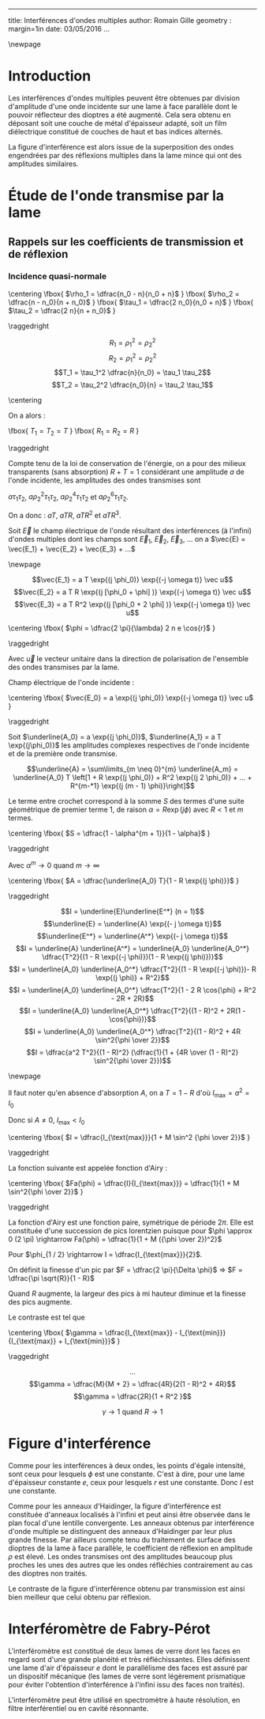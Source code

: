 
---
title: Interférences d'ondes multiples
author: Romain Gille
geometry : margin=1in
date: 03/05/2016
...

\newpage

# Introduction

Les interférences d'ondes multiples peuvent être obtenues par division
d'amplitude d'une onde incidente sur une lame à face parallèle dont le pouvoir
réflecteur des dioptres a été augmenté. Cela sera obtenu en déposant soit une
couche de métal d'épaisseur adapté, soit un film diélectrique constitué de
couches de haut et bas indices alternés.

La figure d'interférence est alors issue de la superposition des ondes
engendrées par des réflexions multiples dans la lame mince qui ont des
amplitudes similaires.

# Étude de l'onde transmise par la lame

## Rappels sur les coefficients de transmission et de réflexion

### Incidence quasi-normale

\centering
\fbox{
$\rho_1 = \dfrac{n_0 - n}{n_0 + n}$
}
\fbox{
$\rho_2 = \dfrac{n - n_0}{n + n_0}$
}
\fbox{
$\tau_1 = \dfrac{2 n_0}{n_0 + n}$
}
\fbox{
$\tau_2 = \dfrac{2 n}{n + n_0}$
}

\raggedright

$$R_1 = \rho_1^2 = \rho_2^2$$
$$R_2 = \rho_1^2 = \rho_2^2$$
$$T_1 = \tau_1^2 \dfrac{n}{n_0} = \tau_1 \tau_2$$
$$T_2 = \tau_2^2 \dfrac{n_0}{n} = \tau_2 \tau_1$$

\centering

On a alors :

\fbox{
    $T_1 = T_2 = T$
}
\fbox{
    $R_1 = R_2 = R$
}

\raggedright

Compte tenu de la loi de conservation de l'énergie, on a pour des milieux
transparents (sans absorption) $R + T = 1$ considérant une amplitude $a$ de
l'onde incidente, les amplitudes des ondes transmises sont 

$a \tau_1 \tau_2$,
$a \rho_2^2 \tau_1 \tau_2$, $a \rho_2^4 \tau_1 \tau_2$ et
$a \rho_2^6 \tau_1 \tau_2$.

On a donc : $a T$, $a T R$, $a T R^2$ et $a T R^3$.

Soit $\vec E$ le champ électrique de l'onde résultant des interférences
(à l'infini) d'ondes multiples dont les champs sont $\vec E_1$, $\vec E_2$,
$\vec E_3$, ... on a $\vec{E} = \vec{E_1} + \vec{E_2} + \vec{E_3} + ...$

\newpage

$$\vec{E_1} = a T \exp{(j \phi_0)} \exp{(-j \omega t)} \vec u$$
$$\vec{E_2} = a T R \exp{(j [\phi_0 + \phi] )} \exp{(-j \omega t)} \vec u$$
$$\vec{E_3} = a T R^2 \exp{(j [\phi_0 + 2 \phi] )} \exp{(-j \omega t)} \vec u$$

\centering
\fbox{
    $\phi = \dfrac{2 \pi}{\lambda} 2 n e \cos{r}$
}

\raggedright

Avec $\vec u$ le vecteur unitaire dans la direction de polarisation de
l'ensemble des ondes transmises par la lame.

Champ électrique de l'onde incidente :

\centering
\fbox{
    $\vec{E_0} = a \exp{(j \phi_0)} \exp{(-j \omega t)} \vec u$
}

\raggedright

Soit $\underline{A_0} = a \exp{(j \phi_0)}$, $\underline{A_1} = a T \exp{(j\phi_0)}$
les amplitudes complexes respectives de l'onde incidente et de la première onde
transmise.

$$\underline{A} = \sum\limits_{m \neq 0}^{m} \underline{A_m} =
\underline{A_0} T \left[1 + R \exp{(j \phi_0)} + R^2 \exp{(j 2 \phi_0)} + ... +
R^{m-*1} \exp{(j (m - 1) \phi)}\right]$$

Le terme entre crochet correspond à la somme $S$ des termes d'une suite
géométrique de premier terme $1$, de raison $\alpha = R \exp{(j \phi)}$ avec
$R < 1$ et $m$ termes.

\centering
\fbox{
    $S = \dfrac{1 - \alpha^{m + 1}}{1 - \alpha}$
}

\raggedright

Avec $\alpha^{m} \rightarrow 0$ quand $m \rightarrow \infty$


\centering
\fbox{
    $A = \dfrac{\underline{A_0} T}{1 - R \exp{(j \phi)}}$
}

\raggedright

$$I = \underline{E}\underline{E^*} (n = 1)$$
$$\underline{E} = \underline{A} \exp{(- j \omega t)}$$
$$\underline{E^*} = \underline{A^*} \exp{(- j \omega t)}$$
$$I = \underline{A} \underline{A^*}
= \underline{A_0} \underline{A_0^*}
\dfrac{T^2}{(1 - R \exp{(-j \phi)})(1 - R \exp{(j \phi)})}$$
$$I = \underline{A_0} \underline{A_0^*}
\dfrac{T^2}{(1 - R \exp{(-j \phi)})- R \exp{(j \phi)} + R^2}$$
$$I = \underline{A_0} \underline{A_0^*}
\dfrac{T^2}{1 - 2 R \cos{\phi} + R^2 - 2R + 2R}$$
$$I = \underline{A_0} \underline{A_0^*}
\dfrac{T^2}{(1 - R)^2 + 2R(1 - \cos{\phi})}$$
$$I = \underline{A_0} \underline{A_0^*}
\dfrac{T^2}{(1 - R)^2 + 4R \sin^2{\phi \over 2}}$$
$$I = \dfrac{a^2 T^2}{(1 - R)^2} (\dfrac{1}{1 + {4R \over (1 - R)^2}
\sin^2{\phi \over 2}})$$

\newpage

Il faut noter qu'en absence d'absorption $A$, on a $T = 1 - R$ d'où
$I_{\text{max}} = a^2 = I_0$

Donc si $A \neq 0$, $I_{\text{max}} < I_0$

\centering
\fbox{
    $I = \dfrac{I_{\text{max}}}{1 + M \sin^2 {\phi \over 2}}$
}

\raggedright

La fonction suivante est appelée fonction d'Airy :

\centering
\fbox{
    $Fa(\phi) = \dfrac{I}{I_{\text{max}}} = \dfrac{1}{1 +
        M \sin^2{\phi \over 2}}$
}

\raggedright

La fonction d'Airy est une fonction paire, symétrique de période $2\pi$. Elle
est constituée d'une succession de pics lorentzien puisque pour
$\phi \approx 0 (2 \pi) \rightarrow Fa(\phi) =
\dfrac{1}{1 + M ({\phi \over 2})^2}$

Pour $\phi_{1 / 2} \rightarrow I = \dfrac{I_{\text{max}}}{2}$.

On définit la finesse d'un pic par $F = \dfrac{2 \pi}{\Delta \phi}$
$\Rightarrow$ $F = \dfrac{\pi \sqrt{R}}{1 - R}$

Quand $R$ augmente, la largeur des pics à mi hauteur diminue et la finesse des
pics augmente.

Le contraste est tel que

\centering
\fbox{
    $\gamma = \dfrac{I_{\text{max}} - I_{\text{min}}}{I_{\text{max}} +
        I_{\text{min}}}$
}

\raggedright

$$...$$
$$\gamma = \dfrac{M}{M + 2} = \dfrac{4R}{2(1 - R)^2 + 4R}$$
$$\gamma = \dfrac{2R}{1 + R^2 }$$

$$\gamma \rightarrow 1 \text{ quand } R \rightarrow 1$$

# Figure d'interférence

Comme pour les interférences à deux ondes, les points d'égale intensité, sont
ceux pour lesquels $\phi$ est une constante. C'est à dire, pour une lame
d'épaisseur constante $e$, ceux pour lesquels $r$ est une constante.
Donc $I$ est une constante.

Comme pour les anneaux d'Haidinger, la figure
d'interférence est constituée d'anneaux localisés à l'infini et peut ainsi être
observée dans le plan focal d'une lentille convergente. Les anneaux obtenus par
interférence d'onde multiple se distinguent des anneaux d'Haidinger par leur
plus grande finesse. Par ailleurs compte tenu du traitement de surface des
dioptres de la lame à face parallèle, le coefficient de réflexion en amplitude
$\rho$ est élevé. Les ondes transmises ont des amplitudes beaucoup plus proches
les unes des autres que les ondes réfléchies contrairement au cas des dioptres
non traités.

Le contraste de la figure d'interférence obtenu par transmission est ainsi bien
meilleur que celui obtenu par réflexion.

# Interféromètre de Fabry-Pérot

L'interféromètre est constitué de deux lames de verre dont les faces en regard
sont d'une grande planéité et très réfléchissantes. Elles définissent une lame
d'air d'épaisseur $e$ dont le parallélisme des faces est assuré par un
dispositif mécanique (les lames de verre sont légèrement prismatique pour éviter
l'obtention d'interférence à l'infini issu des faces non traités).

L'interféromètre peut être utilisé en spectromètre à haute résolution, en filtre
interférentiel ou en cavité résonnante.

